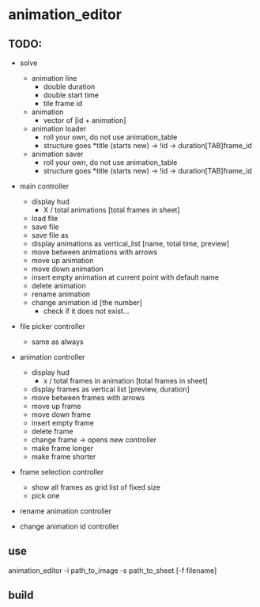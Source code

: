 # animation_editor

## TODO:
- solve
	- animation line
		- double duration
		- double start time
		- tile frame id
	- animation
		- vector of [id + animation]
	- animation loader
		- roll your own, do not use animation_table
		- structure goes *title (starts new) -> !id -> duration[TAB]frame_id
	- animation saver
		- roll your own, do not use animation_table
		- structure goes *title (starts new) -> !id -> duration[TAB]frame_id

- main controller
	- display hud
		- X / total animations [total frames in sheet]
	- load file
	- save file
	- save file as
	- display animations as vertical_list [name, total time, preview]
	- move between animations with arrows
	- move up animation
	- move down animation
	- insert empty animation at current point with default name
	- delete animation
	- rename animation
	- change animation id [the number]
		- check if it does not exist...
- file picker controller
	- same as always
- animation controller
	- display hud
		- x / total frames in animation [total frames in sheet]
	- display frames as vertical list [preview, duration]
	- move between frames with arrows
	- move up frame
	- move down frame
	- insert empty frame
	- delete frame
	- change frame -> opens new controller
	- make frame longer
	- make frame shorter
- frame selection controller
	- show all frames as grid list of fixed size
	- pick one
- rename animation controller
- change animation id controller

## use

animation_editor -i path_to_image -s path_to_sheet [-f filename]

## build
